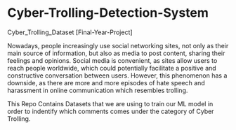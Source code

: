 # Cyber-Trolling-Detection-System
Cyber_Trolling_Dataset [Final-Year-Project]

Nowadays, people increasingly use social networking sites, not only as their main source of information, but also as media
to post content, sharing their feelings and opinions. Social media is convenient, as sites allow users to reach people worldwide,
which could potentially facilitate a positive and constructive conversation between users. However, this phenomenon has a downside,
as there are more and more episodes of hate speech and harassment in online communication which resembles trolling.

This Repo Contains Datasets that we are using to train our ML model in order to indentify which comments comes under the category of Cyber Trolling.







